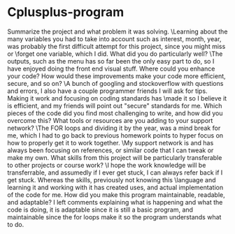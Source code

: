 # Cplusplus-program
Summarize the project and what problem it was solving.
\\Learning about the many variables you had to take into account such as interest, month, year, was probably the first difficult attempt for this project, since you might miss or \\forget one variable, which I did.
What did you do particularly well?
\\The outputs, such as the menu has so far been the only easy part to do, so I have enjoyed doing the front end visual stuff.
Where could you enhance your code? How would these improvements make your code more efficient, secure, and so on?
\\A bunch of googling and stockoverflow with questions and errors, I also have a couple programmer friends I will ask for tips. Making it work and focusing on coding standards has \\made it so I believe it is efficient, and my friends will point out "secure" standards for me.
Which pieces of the code did you find most challenging to write, and how did you overcome this? What tools or resources are you adding to your support network?
\\The FOR loops and dividing it by the year, was a mind break for me, which I had to go back to previous homework points to hyper focus on how to properly get it to work together. \\My support network is and has always been focusing on references, or similar code that I can tweak or make my own.
What skills from this project will be particularly transferable to other projects or course work?
\\I hope the work knowledge will be transferrable, and assumedly if I ever get stuck, I can always refer back if I get stuck. Whereas the skills, previously not knowing this \\language and learning it and working with it has created uses, and actual implementation of the code for me.
How did you make this program maintainable, readable, and adaptable?
I left comments explaining what is happening and what the code is doing, it is adaptable since it is still a basic program, and maintainable since the for loops make it so the program understands what to do.
